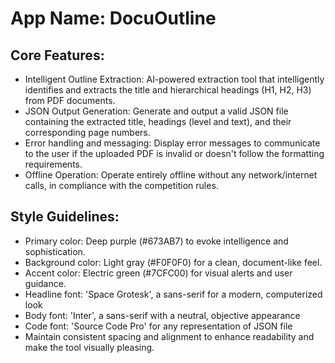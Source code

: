# **App Name**: DocuOutline

## Core Features:

- Intelligent Outline Extraction: AI-powered extraction tool that intelligently identifies and extracts the title and hierarchical headings (H1, H2, H3) from PDF documents.
- JSON Output Generation: Generate and output a valid JSON file containing the extracted title, headings (level and text), and their corresponding page numbers.
- Error handling and messaging: Display error messages to communicate to the user if the uploaded PDF is invalid or doesn't follow the formatting requirements.
- Offline Operation: Operate entirely offline without any network/internet calls, in compliance with the competition rules.

## Style Guidelines:

- Primary color: Deep purple (#673AB7) to evoke intelligence and sophistication.
- Background color: Light gray (#F0F0F0) for a clean, document-like feel.
- Accent color: Electric green (#7CFC00) for visual alerts and user guidance.
- Headline font: 'Space Grotesk', a sans-serif for a modern, computerized look
- Body font: 'Inter', a sans-serif with a neutral, objective appearance
- Code font: 'Source Code Pro' for any representation of JSON file
- Maintain consistent spacing and alignment to enhance readability and make the tool visually pleasing.